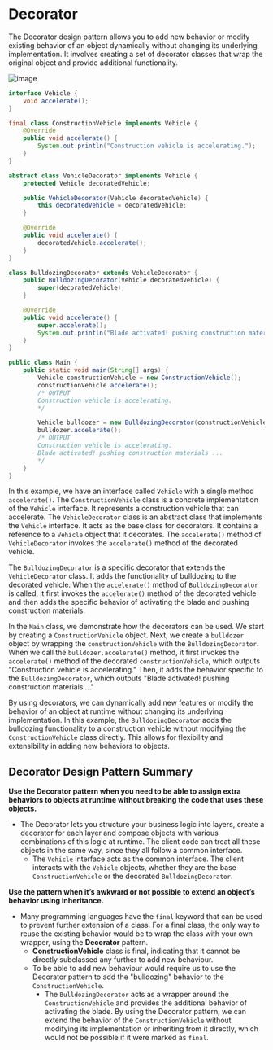 # Decorator
The Decorator design pattern allows you to add new behavior or modify existing behavior of an object dynamically without changing its underlying implementation. It involves creating a set of decorator classes that wrap the original object and provide additional functionality.

![image](https://github.com/boushphong/Design-Patterns/assets/59940078/0ca168cf-3761-45ea-869b-536d3ae0cffb)

```java
interface Vehicle {
    void accelerate();
}

final class ConstructionVehicle implements Vehicle {
    @Override
    public void accelerate() {
        System.out.println("Construction vehicle is accelerating.");
    }
}

abstract class VehicleDecorator implements Vehicle {
    protected Vehicle decoratedVehicle;

    public VehicleDecorator(Vehicle decoratedVehicle) {
        this.decoratedVehicle = decoratedVehicle;
    }

    @Override
    public void accelerate() {
        decoratedVehicle.accelerate();
    }
}

class BulldozingDecorator extends VehicleDecorator {
    public BulldozingDecorator(Vehicle decoratedVehicle) {
        super(decoratedVehicle);
    }

    @Override
    public void accelerate() {
        super.accelerate();
        System.out.println("Blade activated! pushing construction materials ...");
    }
}

public class Main {
    public static void main(String[] args) {
        Vehicle constructionVehicle = new ConstructionVehicle();
        constructionVehicle.accelerate();
        /* OUTPUT
        Construction vehicle is accelerating.
        */

        Vehicle bulldozer = new BulldozingDecorator(constructionVehicle);
        bulldozer.accelerate();
        /* OUTPUT
        Construction vehicle is accelerating.
        Blade activated! pushing construction materials ...
        */
    }
}
```

In this example, we have an interface called `Vehicle` with a single method `accelerate()`. The `ConstructionVehicle` class is a concrete implementation of the `Vehicle` interface. It represents a construction vehicle that can accelerate. The `VehicleDecorator` class is an abstract class that implements the `Vehicle` interface. It acts as the base class for decorators. It contains a reference to a `Vehicle` object that it decorates. The `accelerate()` method of `VehicleDecorator` invokes the `accelerate()` method of the decorated vehicle.

The `BulldozingDecorator` is a specific decorator that extends the `VehicleDecorator` class. It adds the functionality of bulldozing to the decorated vehicle. When the `accelerate()` method of `BulldozingDecorator` is called, it first invokes the `accelerate()` method of the decorated vehicle and then adds the specific behavior of activating the blade and pushing construction materials.

In the `Main` class, we demonstrate how the decorators can be used. We start by creating a `ConstructionVehicle` object. Next, we create a `bulldozer` object by wrapping the `constructionVehicle` with the `BulldozingDecorator`. When we call the `bulldozer.accelerate()` method, it first invokes the `accelerate()` method of the decorated `constructionVehicle`, which outputs "Construction vehicle is accelerating." Then, it adds the behavior specific to the `BulldozingDecorator`, which outputs "Blade activated! pushing construction materials ..."

By using decorators, we can dynamically add new features or modify the behavior of an object at runtime without changing its underlying implementation. In this example, the `BulldozingDecorator` adds the bulldozing functionality to a construction vehicle without modifying the `ConstructionVehicle` class directly. This allows for flexibility and extensibility in adding new behaviors to objects.

## Decorator Design Pattern Summary
**Use the Decorator pattern when you need to be able to assign extra behaviors to objects at runtime without breaking the code that uses these objects.**

- The Decorator lets you structure your business logic into layers, create a decorator for each layer and compose objects with various combinations of this logic at runtime. The client code can treat all these objects in the same way, since they all follow a common interface.
    - The `Vehicle` interface acts as the common interface. The client interacts with the `Vehicle` objects, whether they are the base `ConstructionVehicle` or the decorated `BulldozingDecorator`.

**Use the pattern when it’s awkward or not possible to extend an object’s behavior using inheritance.**
- Many programming languages have the `final` keyword that can be used to prevent further extension of a class. For a final class, the only way to reuse the existing behavior would be to wrap the class with your own wrapper, using the **Decorator** pattern.
    - **ConstructionVehicle** class is final, indicating that it cannot be directly subclassed any further to add new behaviour. 
    - To be able to add new behaviour would require us to use the Decorator pattern to add the "bulldozing" behavior to the `ConstructionVehicle`.
        - The `BulldozingDecorator` acts as a wrapper around the `ConstructionVehicle` and provides the additional behavior of activating the blade. By using the Decorator pattern, we can extend the behavior of the `ConstructionVehicle` without modifying its implementation or inheriting from it directly, which would not be possible if it were marked as `final`.

